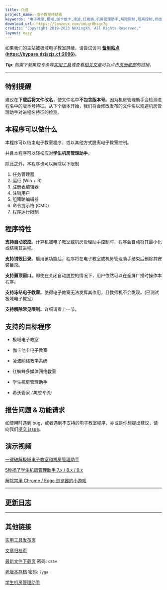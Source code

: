 ```yaml
---
title: 介绍
project_name: 电子教室终结者
keywords: "电子教室,极域,伽卡他卡,凌波,红蜘蛛,机房管理助手,解除限制,脱离控制,终结者,脱控,破解"
download_url: https://lanzoux.com/imLqr0hsgc7g
credits: "Copyright 2019-2023 NKXingXh. All Rights Reserved."
layout: easy
---
```


如果我们的主站被极域电子教室屏蔽，请尝试访问 **[备用站点 (https://bypass.dzjszjz.cf:2096)](https://bypass.dzjszjz.cf:2096)**。

***Tip**: 如需下载集控专杀等[实用工具](./utils.md)或查看[相关文章](./pages.md)可以点击[页面底部](#其他链接)的链接。*

* * *

## 特别提醒

建议在**下载后将文件改名**，使文件名中**不包含版本号**。因为机房管理助手会检测进程名中的版本号特征。从下个版本开始，我们将会修改发布的文件名以规避机房管理助手对进程名特征的检测。

## 本程序可以做什么

本程序可以结束电子教室程序，或以其他方式脱离电子教室控制。

并且本程序可以轻松应对**学生机房管理助手**。

除此之外，本程序也可以解除以下限制

  1. 任务管理器
  1. 运行 (Win + R)
  1. 注册表编辑器
  1. 注销用户
  1. 组策略编辑器
  1. 命令提示符 (CMD)
  1. 程序运行限制

## 程序特性

**支持自动脱控**。计算机被电子教室或机房管理助手控制时，程序会自动将其最小化或结束其进程。

**支持销毁目录**。启用该功能后，程序将在电子教室或机房管理助手结束后删除其安装目录。

**支持置顶窗口**。即使在关闭自动脱控的情况下，用户依然可以在全屏广播时操作本程序。

**支持冻结电子教室**。使得电子教室无法发挥其作用，且教师机不会发现。(已测试极域电子教室)

**支持解除常见限制**。详细请看上一节。

## 支持的目标程序

* 极域电子教室

* 伽卡他卡电子教室

* 凌波网络教学系统

* 红蜘蛛多媒体网络教室

* 学生机房管理助手

* 希沃管家 *(集控专杀)*

## 报告问题 & 功能请求

如使用时遇到 bug，或者遇到不支持的电子教室程序，亦或是你想提出建议，请向我们[提交 issue](https://github.com/eClassKiller/issue/issues/new/choose)。

## 演示视频

[一键破解极域电子教室和机房管理助手](https://www.bilibili.com/video/BV14v411Y78n/)

[5秒扬了学生机房管理助手 7.x / 8.x / 9.x](https://www.bilibili.com/video/BV195411D7nP/)

[解除禁用 Chrome / Edge 浏览器的小游戏](https://www.bilibili.com/video/BV1Sm4y1Y7ET/)

* * *

## [更新日志](./changes.md)

* * *

## 其他链接

[实用工具发布页](./utils.md)

[文章归档页](./pages.md)

[最新文件下载页](https://lanzoux.com/b08s1t7mb) 密码: `c85v`

[老版本存档](https://lanzoux.com/b08t69wfa) 密码: `7yga`

[学生机房管理助手](http://www.jfglzs.com)

